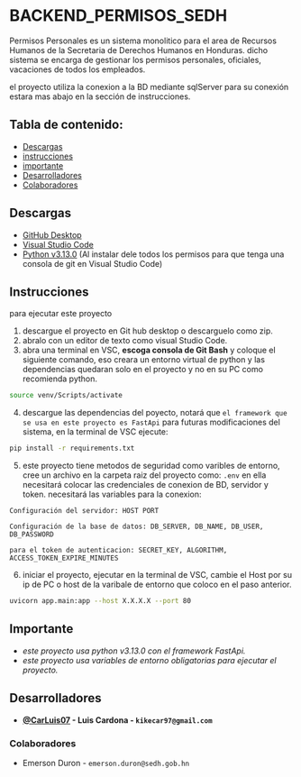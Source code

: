 # BACKEND_PERMISOS_SEDH


Permisos Personales es un sistema monolitico para el area de Recursos Humanos de la Secretaria de Derechos Humanos en Honduras. dicho sistema se encarga de gestionar los permisos personales, oficiales, vacaciones de todos los empleados.

el proyecto utiliza la conexion a la BD mediante sqlServer para su conexión estara mas abajo en la sección de instrucciones.

## Tabla de contenido:
* [Descargas](#descargas)
* [instrucciones](#instrucciones)
* [importante](#importante)
* [Desarrolladores](#desarrolladores)
* [Colaboradores](#colaboradores)


## Descargas  
- [GitHub Desktop](https://desktop.github.com/)
- [Visual Studio Code](https://code.visualstudio.com/download)
- [Python v3.13.0](https://www.python.org/downloads/release/python-3130/)
(Al instalar dele todos los permisos para que tenga una consola de git en Visual Studio Code)

## Instrucciones
para ejecutar este proyecto 
1. descargue el proyecto en Git hub desktop o descarguelo como zip.
2. abralo con un editor de texto como visual Studio Code.
3. abra una terminal en VSC, **escoga consola de Git Bash** y coloque el siguiente comando, eso creara un entorno virtual de python y las dependencias quedaran solo en el proyecto y no en su PC como recomienda python.


```bash
source venv/Scripts/activate
```

4. descargue las dependencias del poyecto, notará que ``el framework que se usa en este proyecto es FastApi`` para futuras modificaciones del sistema, en la terminal de VSC ejecute:
```bash
pip install -r requirements.txt
```

5. este proyecto tiene metodos de seguridad como varibles de entorno, cree un archivo en la carpeta raiz del proyecto como: `.env` en ella necesitará colocar las credenciales de conexion de BD, servidor y token.
necesitará las variables para la conexion: 

`Configuración del servidor:
HOST
PORT`

`Configuración de la base de datos:
DB_SERVER,
DB_NAME,
DB_USER,
DB_PASSWORD`

`para el token de autenticacion:
SECRET_KEY,
ALGORITHM,
ACCESS_TOKEN_EXPIRE_MINUTES`

6. iniciar el proyecto, ejecutar en la terminal de VSC, cambie el Host por su ip de PC o host de la varibale de entorno que coloco en el paso anterior.
```bash
uvicorn app.main:app --host X.X.X.X --port 80
```

## Importante
* *este proyecto usa python v3.13.0 con el framework FastApi.*
* *este proyecto usa variables de entorno obligatorias para ejecutar el proyecto.*

## Desarrolladores
- **[@CarLuis07](https://github.com/CarLuis07/)  - Luis Cardona - `kikecar97@gmail.com`**

### Colaboradores


- Emerson Duron  - `emerson.duron@sedh.gob.hn`
